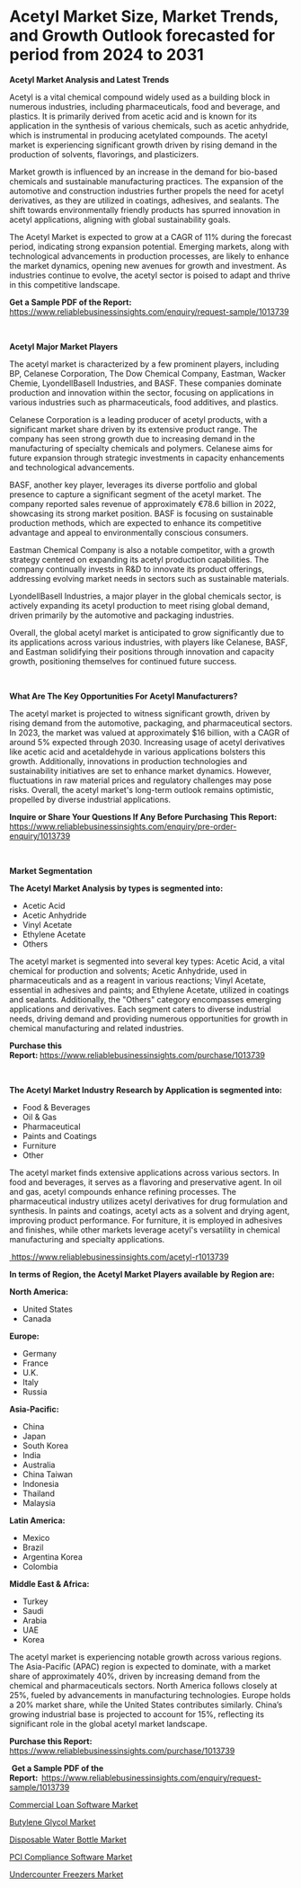 <p><h1>Acetyl Market Size, Market Trends, and Growth Outlook forecasted for period from 2024 to 2031</h1></p><p><strong>Acetyl Market Analysis and Latest Trends</strong></p>
<p><p>Acetyl is a vital chemical compound widely used as a building block in numerous industries, including pharmaceuticals, food and beverage, and plastics. It is primarily derived from acetic acid and is known for its application in the synthesis of various chemicals, such as acetic anhydride, which is instrumental in producing acetylated compounds. The acetyl market is experiencing significant growth driven by rising demand in the production of solvents, flavorings, and plasticizers.</p><p>Market growth is influenced by an increase in the demand for bio-based chemicals and sustainable manufacturing practices. The expansion of the automotive and construction industries further propels the need for acetyl derivatives, as they are utilized in coatings, adhesives, and sealants. The shift towards environmentally friendly products has spurred innovation in acetyl applications, aligning with global sustainability goals. </p><p>The Acetyl Market is expected to grow at a CAGR of 11% during the forecast period, indicating strong expansion potential. Emerging markets, along with technological advancements in production processes, are likely to enhance the market dynamics, opening new avenues for growth and investment. As industries continue to evolve, the acetyl sector is poised to adapt and thrive in this competitive landscape.</p></p>
<p><strong>Get a Sample PDF of the Report:&nbsp;</strong> <a href="https://www.reliablebusinessinsights.com/enquiry/request-sample/1013739?utm_campaign=97&utm_medium=2&utm_source=Github&utm_content=ia&utm_term=15112024&utm_id=acetyl">https://www.reliablebusinessinsights.com/enquiry/request-sample/1013739</a></p>
<p>&nbsp;</p>
<p><strong>Acetyl Major Market Players</strong></p>
<p><p>The acetyl market is characterized by a few prominent players, including BP, Celanese Corporation, The Dow Chemical Company, Eastman, Wacker Chemie, LyondellBasell Industries, and BASF. These companies dominate production and innovation within the sector, focusing on applications in various industries such as pharmaceuticals, food additives, and plastics.</p><p>Celanese Corporation is a leading producer of acetyl products, with a significant market share driven by its extensive product range. The company has seen strong growth due to increasing demand in the manufacturing of specialty chemicals and polymers. Celanese aims for future expansion through strategic investments in capacity enhancements and technological advancements.</p><p>BASF, another key player, leverages its diverse portfolio and global presence to capture a significant segment of the acetyl market. The company reported sales revenue of approximately €78.6 billion in 2022, showcasing its strong market position. BASF is focusing on sustainable production methods, which are expected to enhance its competitive advantage and appeal to environmentally conscious consumers.</p><p>Eastman Chemical Company is also a notable competitor, with a growth strategy centered on expanding its acetyl production capabilities. The company continually invests in R&D to innovate its product offerings, addressing evolving market needs in sectors such as sustainable materials.</p><p>LyondellBasell Industries, a major player in the global chemicals sector, is actively expanding its acetyl production to meet rising global demand, driven primarily by the automotive and packaging industries.</p><p>Overall, the global acetyl market is anticipated to grow significantly due to its applications across various industries, with players like Celanese, BASF, and Eastman solidifying their positions through innovation and capacity growth, positioning themselves for continued future success.</p></p>
<p>&nbsp;</p>
<p><strong>What Are The Key Opportunities For Acetyl Manufacturers?</strong></p>
<p><p>The acetyl market is projected to witness significant growth, driven by rising demand from the automotive, packaging, and pharmaceutical sectors. In 2023, the market was valued at approximately $16 billion, with a CAGR of around 5% expected through 2030. Increasing usage of acetyl derivatives like acetic acid and acetaldehyde in various applications bolsters this growth. Additionally, innovations in production technologies and sustainability initiatives are set to enhance market dynamics. However, fluctuations in raw material prices and regulatory challenges may pose risks. Overall, the acetyl market's long-term outlook remains optimistic, propelled by diverse industrial applications.</p></p>
<p><strong>Inquire or Share Your Questions If Any Before Purchasing This Report:</strong> <a href="https://www.reliablebusinessinsights.com/enquiry/pre-order-enquiry/1013739?utm_campaign=97&utm_medium=2&utm_source=Github&utm_content=ia&utm_term=15112024&utm_id=acetyl">https://www.reliablebusinessinsights.com/enquiry/pre-order-enquiry/1013739</a></p>
<p>&nbsp;</p>
<p><strong>Market Segmentation</strong></p>
<p><strong>The Acetyl Market Analysis by types is segmented into:</strong></p>
<p><ul><li>Acetic Acid</li><li>Acetic Anhydride</li><li>Vinyl Acetate</li><li>Ethylene Acetate</li><li>Others</li></ul></p>
<p><p>The acetyl market is segmented into several key types: Acetic Acid, a vital chemical for production and solvents; Acetic Anhydride, used in pharmaceuticals and as a reagent in various reactions; Vinyl Acetate, essential in adhesives and paints; and Ethylene Acetate, utilized in coatings and sealants. Additionally, the "Others" category encompasses emerging applications and derivatives. Each segment caters to diverse industrial needs, driving demand and providing numerous opportunities for growth in chemical manufacturing and related industries.</p></p>
<p><strong>Purchase this Report:&nbsp;</strong><a href="https://www.reliablebusinessinsights.com/purchase/1013739?utm_campaign=97&utm_medium=2&utm_source=Github&utm_content=ia&utm_term=15112024&utm_id=acetyl">https://www.reliablebusinessinsights.com/purchase/1013739</a></p>
<p>&nbsp;</p>
<p><strong>The Acetyl Market Industry Research by Application is segmented into:</strong></p>
<p><ul><li>Food & Beverages</li><li>Oil & Gas</li><li>Pharmaceutical</li><li>Paints and Coatings</li><li>Furniture</li><li>Other</li></ul></p>
<p><p>The acetyl market finds extensive applications across various sectors. In food and beverages, it serves as a flavoring and preservative agent. In oil and gas, acetyl compounds enhance refining processes. The pharmaceutical industry utilizes acetyl derivatives for drug formulation and synthesis. In paints and coatings, acetyl acts as a solvent and drying agent, improving product performance. For furniture, it is employed in adhesives and finishes, while other markets leverage acetyl's versatility in chemical manufacturing and specialty applications.</p></p>
<p><a href="https://www.reliablebusinessinsights.com/acetyl-r1013739?utm_campaign=97&utm_medium=2&utm_source=Github&utm_content=ia&utm_term=15112024&utm_id=acetyl">&nbsp;https://www.reliablebusinessinsights.com/acetyl-r1013739</a></p>
<p><strong>In terms of Region, the Acetyl Market Players available by Region are:</strong></p>
<p>
    <p> <strong> North America: </strong>
        <ul>
            <li>United States</li>
            <li>Canada</li>
        </ul>
        </p> 
    <p> <strong> Europe: </strong>
        <ul>
            <li>Germany</li>
            <li>France</li>
            <li>U.K.</li>
            <li>Italy</li>
            <li>Russia</li>
        </ul>
        </p> 
    <p> <strong> Asia-Pacific: </strong>
        <ul>
            <li>China</li>
            <li>Japan</li>
            <li>South Korea</li>
            <li>India</li>
            <li>Australia</li>
            <li>China Taiwan</li>
            <li>Indonesia</li>
            <li>Thailand</li>
            <li>Malaysia</li>
        </ul>
        </p> 
    <p> <strong> Latin America: </strong>
        <ul>
            <li>Mexico</li>
            <li>Brazil</li>
            <li>Argentina Korea</li>
            <li>Colombia</li>
        </ul>
        </p> 
    <p> <strong> Middle East & Africa: </strong>
        <ul>
            <li>Turkey</li>
            <li>Saudi</li>
            <li>Arabia</li>
            <li>UAE</li>
            <li>Korea</li>
        </ul>
    </p>
    </p>
<p><p>The acetyl market is experiencing notable growth across various regions. The Asia-Pacific (APAC) region is expected to dominate, with a market share of approximately 40%, driven by increasing demand from the chemical and pharmaceuticals sectors. North America follows closely at 25%, fueled by advancements in manufacturing technologies. Europe holds a 20% market share, while the United States contributes similarly. China’s growing industrial base is projected to account for 15%, reflecting its significant role in the global acetyl market landscape.</p></p>
<p><strong>Purchase this Report: </strong><a href="https://www.reliablebusinessinsights.com/purchase/1013739?utm_campaign=97&utm_medium=2&utm_source=Github&utm_content=ia&utm_term=15112024&utm_id=acetyl">https://www.reliablebusinessinsights.com/purchase/1013739</a></p>
<p>&nbsp;<strong>Get a Sample PDF of the Report:&nbsp;&nbsp;</strong><a href="https://www.reliablebusinessinsights.com/enquiry/request-sample/1013739?utm_campaign=97&utm_medium=2&utm_source=Github&utm_content=ia&utm_term=15112024&utm_id=acetyl">https://www.reliablebusinessinsights.com/enquiry/request-sample/1013739</a></p>
<p><strong></strong></p>
<p><p><a href="https://issuu.com/reportprime-2/docs/commercial-loan-software-market-siz_5149a5b2cb4a2d?utm_campaign=97&utm_medium=2&utm_source=Github&utm_content=ia&utm_term=15112024&utm_id=acetyl">Commercial Loan Software Market</a></p><p><a href="https://github.com/ParvinKhatun77/Market-Research-Report-List-1/blob/main/butylene-glycol-market.md?utm_campaign=97&utm_medium=2&utm_source=Github&utm_content=ia&utm_term=15112024&utm_id=acetyl">Butylene Glycol Market</a></p><p><a href="https://www.linkedin.com/pulse/evaluating-disposable-water-bottle-market-trends-growth-ozoec?utm_campaign=97&utm_medium=2&utm_source=Github&utm_content=ia&utm_term=15112024&utm_id=acetyl">Disposable Water Bottle Market</a></p><p><a href="https://issuu.com/reportprime-2/docs/pci-compliance-software-market-size_d13055095628e6?utm_campaign=97&utm_medium=2&utm_source=Github&utm_content=ia&utm_term=15112024&utm_id=acetyl">PCI Compliance Software Market</a></p><p><a href="https://www.linkedin.com/pulse/undercounter-freezers-market-growth-segmentation-regional-mofhc?utm_campaign=97&utm_medium=2&utm_source=Github&utm_content=ia&utm_term=15112024&utm_id=acetyl">Undercounter Freezers Market</a></p></p>